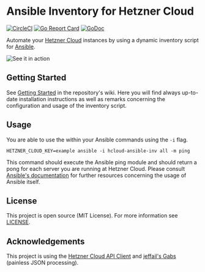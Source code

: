 # Ansible Inventory for Hetzner Cloud
[![CircleCI](https://circleci.com/gh/artheus/hcloud-ansible-inv/tree/master.svg?style=svg)](https://circleci.com/gh/artheus/hcloud-ansible-inv/tree/master)
[![Go Report Card](https://goreportcard.com/badge/github.com/artheus/hcloud-ansible-inv)](https://goreportcard.com/report/github.com/artheus/hcloud-ansible-inv)
[![GoDoc](https://godoc.org/github.com/artheus/hcloud-ansible-inv?status.svg)](https://godoc.org/github.com/artheus/hcloud-ansible-inv)

Automate your [Hetzner Cloud](https://www.hetzner.de/cloud) instances by using a dynamic inventory script for [Ansible](https://github.com/ansible/ansible).

![See it in action](https://github.com/thannaske/hcloud-ansible-inv/raw/master/example.png)

## Getting Started
See [Getting Started](https://github.com/thannaske/hetzner-cloud-ansible-inventory/wiki/Getting-Started) in the repository's wiki. Here you will find always up-to-date installation instructions as well as remarks concerning the configuration and usage of the inventory script.

## Usage
You are able to use the within your Ansible commands using the `-i` flag.

`HETZNER_CLOUD_KEY=example ansible -i hcloud-ansible-inv all -m ping`

This command should execute the Ansible ping module and should return a pong for each server you are running at Hetzner Cloud.
Please consult [Ansible's documentation](http://docs.ansible.com) for further resources concerning the usage of Ansible itself.

## License
This project is open source (MIT License). For more information see [LICENSE](https://github.com/thannaske/hcloud-ansible-inv/blob/master/LICENSE).

## Acknowledgements
This project is using the [Hetzner Cloud API Client](https://github.com/hetznercloud/hcloud-go) and [jeffail's Gabs](https://github.com/Jeffail/gabs) (painless JSON processing).
